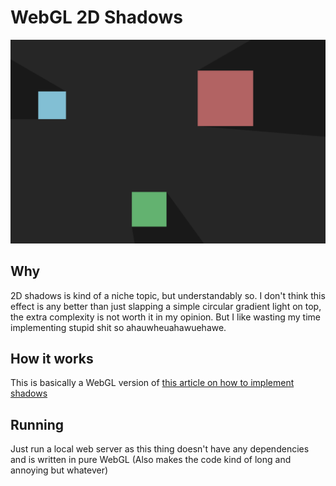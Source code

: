 # WebGL 2D Shadows
![image](./resources/screenshot.png)

## Why
2D shadows is kind of a niche topic, but understandably so. I don't think this effect is any better than just slapping a simple circular gradient light on top, the extra complexity is not worth it in my opinion. But I like wasting my time implementing stupid shit so ahauwheuahawuehawe.

## How it works
This is basically a WebGL version of [this article on how to implement shadows](https://slembcke.github.io/SuperFastHardShadows)

## Running
Just run a local web server as this thing doesn't have any dependencies and is written in pure WebGL (Also makes the code kind of long and annoying but whatever)